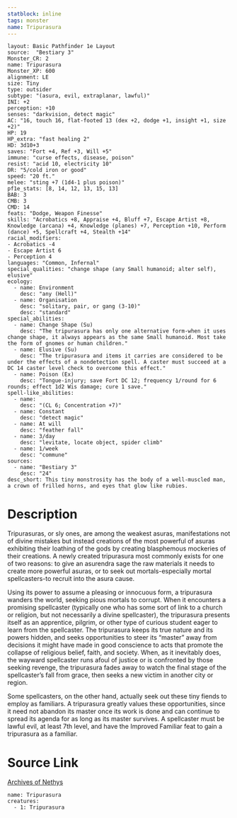 ```yaml
---
statblock: inline
tags: monster
name: Tripurasura
---
```

```statblock
layout: Basic Pathfinder 1e Layout
source:  "Bestiary 3"
Monster_CR: 2
name: Tripurasura
Monster_XP: 600
alignment: LE
size: Tiny
type: outsider
subtype: "(asura, evil, extraplanar, lawful)"
INI: +2
perception: +10
senses: "darkvision, detect magic"
AC: "16, touch 16, flat-footed 13 (dex +2, dodge +1, insight +1, size +2)"
HP: 19
HP_extra: "fast healing 2"
HD: 3d10+3
saves: "Fort +4, Ref +3, Will +5"
immune: "curse effects, disease, poison"
resist: "acid 10, electricity 10"
DR: "5/cold iron or good"
speed: "20 ft."
melee: "sting +7 (1d4-1 plus poison)"
pf1e_stats: [8, 14, 12, 13, 15, 13]
BAB: 3
CMB: 3
CMD: 14
feats: "Dodge, Weapon Finesse"
skills: "Acrobatics +8, Appraise +4, Bluff +7, Escape Artist +8, Knowledge (arcana) +4, Knowledge (planes) +7, Perception +10, Perform (dance) +5, Spellcraft +4, Stealth +14"
racial_modifiers:
- Acrobatics -4
- Escape Artist 6
- Perception 4
languages: "Common, Infernal"
special_qualities: "change shape (any Small humanoid; alter self), elusive"
ecology:
  - name: Environment
    desc: "any (Hell)"
  - name: Organisation
    desc: "solitary, pair, or gang (3-10)"
    desc: "standard"
special_abilities:
  - name: Change Shape (Su)
    desc: "The tripurasura has only one alternative form-when it uses change shape, it always appears as the same Small humanoid. Most take the form of gnomes or human children."
  - name: Elusive (Su)
    desc: "The tripurasura and items it carries are considered to be under the effects of a nondetection spell. A caster must succeed at a DC 14 caster level check to overcome this effect."
  - name: Poison (Ex)
    desc: "Tongue-injury; save Fort DC 12; frequency 1/round for 6 rounds; effect 1d2 Wis damage; cure 1 save."
spell-like_abilities:
  - name:
    desc: "(CL 6; Concentration +7)"
  - name: Constant
    desc: "detect magic"
  - name: At will
    desc: "feather fall"
  - name: 3/day
    desc: "levitate, locate object, spider climb"
  - name: 1/week
    desc: "commune"
sources:
  - name: "Bestiary 3"
    desc: "24"
desc_short: This tiny monstrosity has the body of a well-muscled man, a crown of frilled horns, and eyes that glow like rubies.
```
# Description
Tripurasuras, or sly ones, are among the weakest asuras, manifestations not of divine mistakes but instead creations of the most powerful of asuras exhibiting their loathing of the gods by creating blasphemous mockeries of their creations. A newly created tripurasura most commonly exists for one of two reasons: to give an asurendra sage the raw materials it needs to create more powerful asuras, or to seek out mortals-especially mortal spellcasters-to recruit into the asura cause.

Using its power to assume a pleasing or innocuous form, a tripurasura wanders the world, seeking pious mortals to corrupt. When it encounters a promising spellcaster (typically one who has some sort of link to a church or religion, but not necessarily a divine spellcaster), the tripurasura presents itself as an apprentice, pilgrim, or other type of curious student eager to learn from the spellcaster. The tripurasura keeps its true nature and its powers hidden, and seeks opportunities to steer its “master” away from decisions it might have made in good conscience to acts that promote the collapse of religious belief, faith, and society. When, as it inevitably does, the wayward spellcaster runs afoul of justice or is confronted by those seeking revenge, the tripurasura fades away to watch the final stage of the spellcaster’s fall from grace, then seeks a new victim in another city or region.

Some spellcasters, on the other hand, actually seek out these tiny fiends to employ as familiars. A tripurasura greatly values these opportunities, since it need not abandon its master once its work is done and can continue to spread its agenda for as long as its master survives. A spellcaster must be lawful evil, at least 7th level, and have the Improved Familiar feat to gain a tripurasura as a familiar.
# Source Link
[Archives of Nethys](https://aonprd.com/MonsterDisplay.aspx?ItemName=Tripurasura)
```encounter-table
name: Tripurasura
creatures:
  - 1: Tripurasura
```
